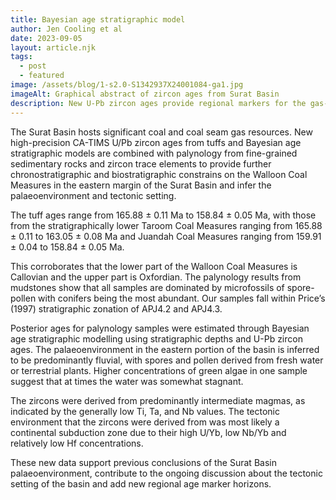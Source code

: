 ```yaml
---
title: Bayesian age stratigraphic model
author: Jen Cooling et al
date: 2023-09-05
layout: article.njk
tags:
  - post
  - featured
image: /assets/blog/1-s2.0-S1342937X24001084-ga1.jpg
imageAlt: Graphical abstract of zircon ages from Surat Basin
description: New U-Pb zircon ages provide regional markers for the gas-bearing Walloon Coal Measures. New ages and palynology data place the formation in Callovian to Oxfordian. Tuffs are derived from a continental subduction zone in eastern Gondwana.
---
```

The Surat Basin hosts significant coal and coal seam gas resources. New high-precision CA-TIMS U/Pb zircon ages from tuffs and Bayesian age stratigraphic models are combined with palynology from fine-grained sedimentary rocks and zircon trace elements to provide further chronostratigraphic and biostratigraphic constrains on the Walloon Coal Measures in the eastern margin of the Surat Basin and infer the palaeoenvironment and tectonic setting.

The tuff ages range from 165.88 ± 0.11 Ma to 158.84 ± 0.05 Ma, with those from the stratigraphically lower Taroom Coal Measures ranging from 165.88 ± 0.11 to 163.05 ± 0.08 Ma and Juandah Coal Measures ranging from 159.91 ± 0.04 to 158.84 ± 0.05 Ma. 

This corroborates that the lower part of the Walloon Coal Measures is Callovian and the upper part is Oxfordian. The palynology results from mudstones show that all samples are dominated by microfossils of spore-pollen with conifers being the most abundant. Our samples fall within 
Price’s (1997)
 stratigraphic zonation of APJ4.2 and APJ4.3. 
 
 Posterior ages for palynology samples were estimated through Bayesian age stratigraphic modelling using stratigraphic depths and U-Pb zircon ages. The palaeoenvironment in the eastern portion of the basin is inferred to be predominantly fluvial, with spores and pollen derived from fresh water or terrestrial plants. Higher concentrations of green algae in one sample suggest that at times the water was somewhat stagnant. 
 
 The zircons were derived from predominantly intermediate magmas, as indicated by the generally low Ti, Ta, and Nb values. The tectonic environment that the zircons were derived from was most likely a continental subduction zone due to their high U/Yb, low Nb/Yb and relatively low Hf concentrations. 
 
 These new data support previous conclusions of the Surat Basin palaeoenvironment, contribute to the ongoing discussion about the tectonic setting of the basin and add new regional age marker horizons.